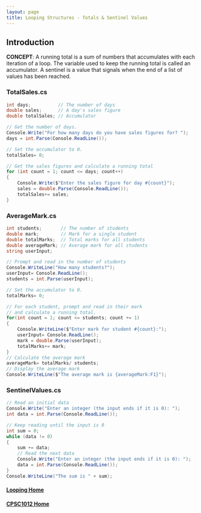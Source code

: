 ```yaml
---
layout: page
title: Looping Structures - Totals & Sentinel Values
---
```


## Introduction
**CONCEPT**: A running total is a sum of numbers that accumulates with each iteration of a loop. The variable used to keep the running total is called an accumulator. A sentinel is a value that signals when the end of a list of values has been reached.

### TotalSales.cs

```csharp
int days;          // The number of days
double sales;      // A day's sales figure
double totalSales; // Accumulator

// Get the number of days.
Console.Write("For how many days do you have sales figures for? ");
days = int.Parse(Console.ReadLine());

// Set the accumulator to 0.
totalSales= 0;

// Get the sales figures and calculate a running total
for (int count = 1; count <= days; count++)
{
    Console.Write($"Enter the sales figure for day #{count}");
    sales = double.Parse(Console.ReadLine());
    totalSales+= sales;
}
```

### AverageMark.cs

```csharp
int students;       // The number of students
double mark;        // Mark for a single student
double totalMarks;  // Total marks for all students
double averageMark; // Average mark for all students
string userInput;

// Prompt and read in the number of students
Console.WriteLine("How many students?");
userInput= Console.ReadLine();
students = int.Parse(userInput);

// Set the accumulator to 0.
totalMarks= 0;

// For each student, prompt and read in their mark
// and calculate a running total.
for(int count = 1; count <= students; count += 1)
{
    Console.WriteLine($"Enter mark for student #{count}:");
    userInput= Console.ReadLine();
    mark = double.Parse(userInput);
    totalMarks+= mark;
}
// Calculate the average mark
averageMark= totalMarks/ students;
// Display the average mark
Console.WriteLine($"The average mark is {averageMark:F1}");
```

### SentinelValues.cs

```csharp
// Read an initial data
Console.Write("Enter an integer (the input ends if it is 0): ");
int data = int.Parse(Console.ReadLine());

// Keep reading until the input is 0
int sum = 0;
while (data != 0)
{
    sum += data;
    // Read the next data
    Console.Write("Enter an integer (the input ends if it is 0): ");
    data = int.Parse(Console.ReadLine());
}
Console.WriteLine("The sum is " + sum);
```


#### [Looping Home](index.md)
#### [CPSC1012 Home](../)